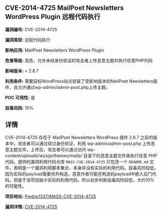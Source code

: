 ## CVE-2014-4725 MailPoet Newsletters WordPress Plugin 远程代码执行

**漏洞编号:** CVE-2014-4725

**漏洞类型:** 远程代码执行

**影响应用:** MailPoet Newsletters WordPress Plugin

**危害等级:** 高危，允许未经身份验证的攻击者上传恶意主题并执行任意PHP代码

**影响版本:** < 2.6.7

**利用条件:** 需要目标WordPress站点安装了受影响版本的MailPoet Newsletters插件，且允许通过wp-admin/admin-post.php上传主题。

**POC 可用性:** 是

**投毒风险:** 10%

## 详情

CVE-2014-4725 存在于 MailPoet Newsletters WordPress 插件 2.6.7 之前的版本中。攻击者可以通过绕过身份验证，利用 wp-admin/admin-post.php 上传恶意主题文件。上传后，攻击者可以通过访问 wp-content/uploads/wysija/themes/mailp/ 目录下的恶意主题文件来执行任意 PHP 代码。提供的漏洞利用代码仓库 `MASS-CVE-2014-4725`  只包含一个 `README.md` 文件，表明是一个漏洞利用脚本集合，本身并没有实际的利用代码。投毒风险较低，因为实际的payload需要另外构造，恶意作者可能在构造的payload中嵌入后门代码。但鉴于该项目缺少实际的利用代码，所以初步判断投毒风险较低，大约10%的可能性。

**项目地址:** [Pwdnx1337/MASS-CVE-2014-4725](https://github.com/Pwdnx1337/MASS-CVE-2014-4725)

**漏洞详情:** [CVE-2014-4725](https://nvd.nist.gov/vuln/detail/CVE-2014-4725)